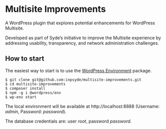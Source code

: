 # Multisite Improvements

A WordPress plugin that explores potential enhancements for WordPress Multisite.

Developed as part of Syde’s initiative to improve the Multisite experience by addressing usability, transparency, and network administration challenges.

## How to start

The easiest way to start is to use the [WordPress Environment](https://developer.wordpress.org/block-editor/reference-guides/packages/packages-env/) package.
```
$ git clone git@github.com:inpsyde/multisite-improvements.git
$ cd multisite-improvements
$ composer install
$ npm -g i @wordpress/env
$ wp-env start
```

The local environment will be available at http://localhost:8888 (Username: _admin_, Password: _password_).

The database credentials are: user _root_, password _password_.
